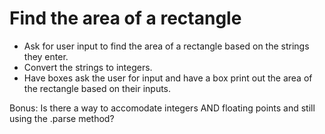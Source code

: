 # Find the area of a rectangle

- Ask for user input to find the area of a rectangle based on the strings they enter. 
- Convert the strings to integers.
- Have boxes ask the user for input and have a box print out the area of the rectangle based on their inputs. 

Bonus: Is there a way to accomodate integers AND floating points and still using the .parse method? 
